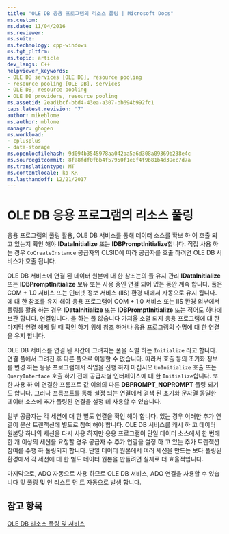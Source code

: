 ```yaml
---
title: "OLE DB 응용 프로그램의 리소스 풀링 | Microsoft Docs"
ms.custom: 
ms.date: 11/04/2016
ms.reviewer: 
ms.suite: 
ms.technology: cpp-windows
ms.tgt_pltfrm: 
ms.topic: article
dev_langs: C++
helpviewer_keywords:
- OLE DB services [OLE DB], resource pooling
- resource pooling [OLE DB], services
- OLE DB, resource pooling
- OLE DB providers, resource pooling
ms.assetid: 2ead1bcf-bbd4-43ea-a307-bb694b992fc1
caps.latest.revision: "7"
author: mikeblome
ms.author: mblome
manager: ghogen
ms.workload:
- cplusplus
- data-storage
ms.openlocfilehash: 9d094b3545978aa042ba5a6d308a09369b238e4c
ms.sourcegitcommit: 8fa8fdf0fbb4f57950f1e8f4f9b81b4d39ec7d7a
ms.translationtype: MT
ms.contentlocale: ko-KR
ms.lasthandoff: 12/21/2017
---
```

# <a name="resource-pooling-in-your-ole-db-application"></a>OLE DB 응용 프로그램의 리소스 풀링
응용 프로그램의 풀링 활용, OLE DB 서비스를 통해 데이터 소스를 확보 하 여 호출 되 고 있는지 확인 해야 **IDataInitialize** 또는 **IDBPromptInitialize**합니다. 직접 사용 하는 경우 `CoCreateInstance` 공급자의 CLSID에 따라 공급자를 호출 하려면 OLE DB 서비스가 호출 됩니다.  
  
 OLE DB 서비스에 연결 된 데이터 원본에 대 한 참조는의 풀 유지 관리 **IDataInitialize** 또는 **IDBPromptInitialize** 보유 또는 사용 중인 연결 되어 있는 동안 계속 합니다. 풀은 COM + 1.0 서비스 또는 인터넷 정보 서비스 (IIS) 환경 내에서 자동으로 유지 됩니다. 에 대 한 참조를 유지 해야 응용 프로그램이 COM + 1.0 서비스 또는 IIS 환경 외부에서 풀링를 활용 하는 경우 **IDataInitialize** 또는 **IDBPromptInitialize** 또는 적어도 하나에 보관 합니다. 연결입니다. 을 하는 풀 않습니다 가져올 소멸 되지 응용 프로그램에 대 한 마지막 연결 해제 될 때 확인 하기 위해 참조 하거나 응용 프로그램의 수명에 대 한 연결을 유지 합니다.  
  
 OLE DB 서비스를 연결 된 시간에 그려지는 풀을 식별 하는 `Initialize` 라고 합니다. 연결 풀에서 그려진 후 다른 풀으로 이동할 수 없습니다. 따라서 호출 등의 초기화 정보를 변경 하는 응용 프로그램에서 작업을 진행 하지 마십시오 `UnInitialize` 호출 또는 `QueryInterface` 호출 하기 전에 공급자별 인터페이스에 대 한 `Initialize`합니다. 또한 사용 하 여 연결한 프롬프트 값 이외의 다른 **DBPROMPT_NOPROMPT** 풀링 되기도 합니다. 그러나 프롬프트를 통해 설정 되는 연결에서 검색 된 초기화 문자열 동일한 데이터 소스에 추가 풀링된 연결을 설정 데 사용할 수 있습니다.  
  
 일부 공급자는 각 세션에 대 한 별도 연결을 확인 해야 합니다. 있는 경우 이러한 추가 연결이 분산 트랜잭션에 별도로 참여 해야 합니다. OLE DB 서비스를 캐시 하 고 데이터 원본당 하나의 세션을 다시 사용 하지만 응용 프로그램이 단일 데이터 소스에서 한 번에 한 개 이상의 세션을 요청할 경우 공급자 수 추가 연결을 설정 하 고 있는 추가 트랜잭션 참여를 수행 하 풀링되지 합니다. 단일 데이터 원본에서 여러 세션을 만드는 보다 풀링된 환경에서 각 세션에 대 한 별도 데이터 원본을 만들려면 실제로 더 효율적입니다.  
  
 마지막으로, ADO 자동으로 사용 하므로 OLE DB 서비스, ADO 연결을 사용할 수 있습니다 및 풀링 및 인 리스트 먼 트 자동으로 발생 합니다.  
  
## <a name="see-also"></a>참고 항목  
 [OLE DB 리소스 풀링 및 서비스](../../data/oledb/ole-db-resource-pooling-and-services.md)